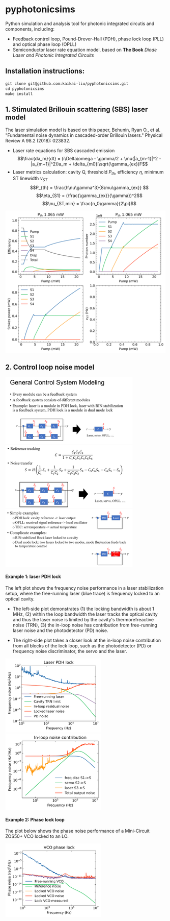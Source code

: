 # pyphotonicsims
Python simulation and analysis tool for photonic integrated circutis and components, including:
 - Feedback control loop, Pound-Drever-Hall (PDH), phase lock loop (PLL) and optical phase loop (OPLL)
 - Semiconductor laser rate equation model, based on **The Book** _Diode Laser and Photonic Integrated Circuits_

## Installation instructions: 

```
git clone git@github.com:kaikai-liu/pyphotonicsims.git
cd pyphotonicsims
make install
```

## 1. Stimulated Brillouin scattering (SBS) laser model
The laser simulation model is based on this paper, 
Behunin, Ryan O., et al. "Fundamental noise dynamics in cascaded-order Brillouin lasers." 
Physical Review A 98.2 (2018): 023832.

- Laser rate equations for SBS cascaded emission
$$\frac{da_m}{dt} = (i\Delta\omega - \gamma/2 + \mu(|a_{m-1}|^2 - |a_{m+1}|^2))a_m + \delta_{m0}i\sqrt(\gamma_{ex})F$$
 - Laser metrics calculation: cavity Q, threshold $P_{th}$, efficiency $\eta$, minimum ST linewidth $\nu_{ST}$
$$P_{th} = \frac{h\nu\gamma^3}{8\mu\gamma_{ex}} $$
$$\eta_{S1} = (\frac{\gamma_{ex}}{\gamma})^2$$
$$\nu_{ST,min} = \frac{n_0\gamma}{2\pi}$$

<img src="notebook/figures/sbs_laser_pump_sweep.png" width="600"/>


## 2. Control loop noise model
<img src="notebook/figures/control_model_1.png" width="400"/>

<img src="notebook/figures/control_model_2.png" width="400"/>

<img src="notebook/figures/control_model_3.png" width="400"/>

#### Example 1: laser PDH lock 
The left plot shows the frequency noise performance in a laser stabilization setup, where 
the free-running laser (blue trace) is frequency locked to an optical cavity.

 - The left-side plot demonstrates (1) the locking bandwidth is about 1 MHz, (2) within the loop bandwidth 
the laser tracks the optical cavity and thus the laser noise is limited by the cavity's
thermorefreactive noise (TRN), (3) the in-loop noise has contribution from free-running laser
noise and the photodetector (PD) noise.

 - The right-side plot takes a closer look at the in-loop noise contribution from all blocks of the lock loop, such as
the photodetector (PD) or frequency noise discriminator, the servo and the laser.

<img src="notebook/figures/laser_pdh_lock.png" width="300"/> <img src="notebook/figures/laser_pdh_lock_inloop.png" width="300"/>

#### Example 2: Phase lock loop 
The plot below shows the phase noise performance of a Mini-Circuit ZOS50+ VCO locked to an LO.

<img src="notebook/figures/VCO_PLL_lock.png" width="300"/>


